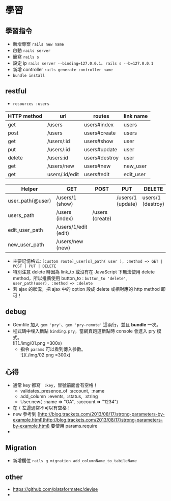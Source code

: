 # 學習

## 學習指令
* 新增專案 `rails new name`
* 啟動 `rails server`
* 簡寫 `rails s`
* 設定 ip `rails server --binding=127.0.0.1`、`rails s --b=127.0.0.1`
* 新增 controller `rails generate controller name`
* `bundle install`

## restful
* `resources :users`

HTTP method | url            | routes        | link name
------------|----------------|---------------|----------
get         | /users         | users#index   | users
post        | /users         | users#create  | users
get         | /users/:id     | users#show    | user
put         | /users/:id     | users#update  | user
delete      | /users:id      | users#destroy | user
get         | /users/new     | users#new     | new_user
get         | users/:id/edit | users#edit    | edit_user

Helper           | GET                  | POST            | PUT               | DELETE
-----------------|----------------------|-----------------|-------------------|------------------
user_path(@user) | /users/1 (show)      |                 | /users/1 (update) | users/1 (destroy)
users_path       | /users (index)       | /users (create) |                   |
edit_user_path   | /users/1/edit (edit) |                 |                   |
new_user_path    | /users/new (new)     |                 |                   |

* 主要記憶格式: `[custom route]_user[s]_path( user ), :method => GET | POST | PUT | DELETE`
* 特別注意 delete 時因為 link_to 或沒有在 JavaScript 下無法使用 delete method，所以推薦使用 button_to : `button_to 'delete', user_path(user), :method => :delete`
* 若 ajax 的狀況，把 ajax 中的 option 設成 delete 或相對應的 http method 即可！

## debug
* Gemfile 加入 `gem 'pry'`、`gem 'pry-remote'` 這兩行，並且 **bundle** 一次。
* 程式碼中埋入斷點 `binding.pry`，當網頁跑道斷點時 console 會進入 pry 模式。  
![](./img/01.png =300x)
	* 指令 `params` 可以看到傳入參數。  
	![](./img/02.png =300x)



## 心得
* 通常 key 都寫 	` :key`，冒號前面會有空格！
	* validates_presence_of` `:account,` `:name
	* add_column` `:events,` `:status,` `:string
	* User.new(` `:name => "OA",` `:account => "1234")
* 在 `(` 左邊通常不可以有空格！
* new 參考到 [http://blog.trackets.com/2013/08/17/strong-parameters-by-example.html](http://blog.trackets.com/2013/08/17/strong-parameters-by-example.html) 要使用 params.require
* 

## Migration
* 新增欄位 `rails g migration add_columnName_to_tabileName`


## other
* https://github.com/plataformatec/devise
* 
